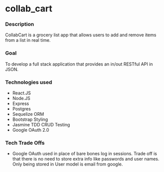 # collab_cart

### Description
CollabCart is a grocery list app that allows users to add and remove items from a list in real time. 

### Goal
To develop a full stack application that provides an in/out RESTful API in JSON. 

### Technologies used
* React.JS
* Node.JS
* Express
* Postgres
* Sequelize ORM
* Bootstrap Styling
* Jasmine TDD CRUD Testing
* Google OAuth 2.0 

### Tech Trade Offs 
* Google OAuth used in place of bare bones log in sessions. Trade off is that there is no need to store extra info like passwords and user names. Only being stored in User model is email from google. 
